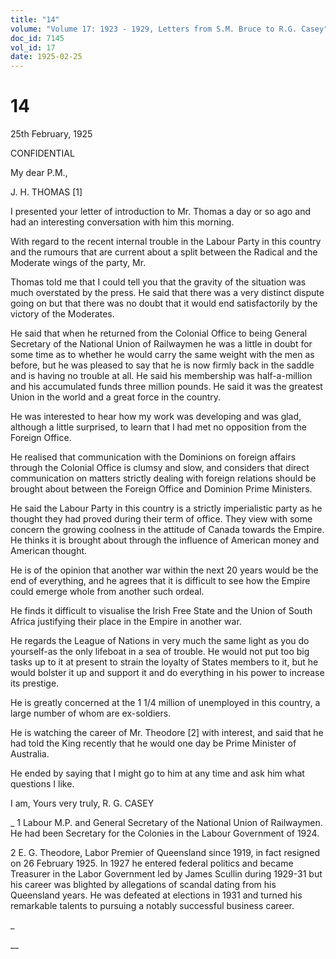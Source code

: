 ```yaml
---
title: "14"
volume: "Volume 17: 1923 - 1929, Letters from S.M. Bruce to R.G. Casey"
doc_id: 7145
vol_id: 17
date: 1925-02-25
---
```


# 14

25th February, 1925

CONFIDENTIAL

My dear P.M.,

J. H. THOMAS [1]

I presented your letter of introduction to Mr. Thomas a day or so ago and had an interesting conversation with him this morning.

With regard to the recent internal trouble in the Labour Party in this country and the rumours that are current about a split between the Radical and the Moderate wings of the party, Mr.

Thomas told me that I could tell you that the gravity of the situation was much overstated by the press. He said that there was a very distinct dispute going on but that there was no doubt that it would end satisfactorily by the victory of the Moderates.

He said that when he returned from the Colonial Office to being General Secretary of the National Union of Railwaymen he was a little in doubt for some time as to whether he would carry the same weight with the men as before, but he was pleased to say that he is now firmly back in the saddle and is having no trouble at all. He said his membership was half-a-million and his accumulated funds three million pounds. He said it was the greatest Union in the world and a great force in the country.

He was interested to hear how my work was developing and was glad, although a little surprised, to learn that I had met no opposition from the Foreign Office.

He realised that communication with the Dominions on foreign affairs through the Colonial Office is clumsy and slow, and considers that direct communication on matters strictly dealing with foreign relations should be brought about between the Foreign Office and Dominion Prime Ministers.

He said the Labour Party in this country is a strictly imperialistic party as he thought they had proved during their term of office. They view with some concern the growing coolness in the attitude of Canada towards the Empire. He thinks it is brought about through the influence of American money and American thought.

He is of the opinion that another war within the next 20 years would be the end of everything, and he agrees that it is difficult to see how the Empire could emerge whole from another such ordeal.

He finds it difficult to visualise the Irish Free State and the Union of South Africa justifying their place in the Empire in another war.

He regards the League of Nations in very much the same light as you do yourself-as the only lifeboat in a sea of trouble. He would not put too big tasks up to it at present to strain the loyalty of States members to it, but he would bolster it up and support it and do everything in his power to increase its prestige.

He is greatly concerned at the 1 1/4 million of unemployed in this country, a large number of whom are ex-soldiers.

He is watching the career of Mr. Theodore [2] with interest, and said that he had told the King recently that he would one day be Prime Minister of Australia.

He ended by saying that I might go to him at any time and ask him what questions I like.

I am, Yours very truly, R. G. CASEY 

_ 1 Labour M.P. and General Secretary of the National Union of Railwaymen. He had been Secretary for the Colonies in the Labour Government of 1924.

2 E. G. Theodore, Labor Premier of Queensland since 1919, in fact resigned on 26 February 1925. In 1927 he entered federal politics and became Treasurer in the Labor Government led by James Scullin during 1929-31 but his career was blighted by allegations of scandal dating from his Queensland years. He was defeated at elections in 1931 and turned his remarkable talents to pursuing a notably successful business career.

_

__
